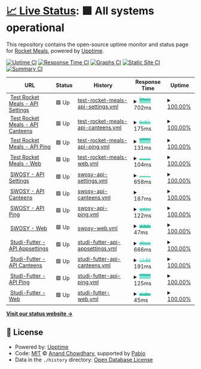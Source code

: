 # [📈 Live Status](https://rocket-meals.github.io/rocket-meals-uptime): <!--live status--> **🟩 All systems operational**

This repository contains the open-source uptime monitor and status page for [Rocket Meals](https://rocket-meals.de), powered by [Upptime](https://github.com/upptime/upptime).

[![Uptime CI](https://github.com/rocket-meals/rocket-meals-uptime/workflows/Uptime%20CI/badge.svg)](https://github.com/rocket-meals/rocket-meals-uptime/actions?query=workflow%3A%22Uptime+CI%22)
[![Response Time CI](https://github.com/rocket-meals/rocket-meals-uptime/workflows/Response%20Time%20CI/badge.svg)](https://github.com/rocket-meals/rocket-meals-uptime/actions?query=workflow%3A%22Response+Time+CI%22)
[![Graphs CI](https://github.com/rocket-meals/rocket-meals-uptime/workflows/Graphs%20CI/badge.svg)](https://github.com/rocket-meals/rocket-meals-uptime/actions?query=workflow%3A%22Graphs+CI%22)
[![Static Site CI](https://github.com/rocket-meals/rocket-meals-uptime/workflows/Static%20Site%20CI/badge.svg)](https://github.com/rocket-meals/rocket-meals-uptime/actions?query=workflow%3A%22Static+Site+CI%22)
[![Summary CI](https://github.com/rocket-meals/rocket-meals-uptime/workflows/Summary%20CI/badge.svg)](https://github.com/rocket-meals/rocket-meals-uptime/actions?query=workflow%3A%22Summary+CI%22)

<!--start: status pages-->
<!-- This summary is generated by Upptime (https://github.com/upptime/upptime) -->
<!-- Do not edit this manually, your changes will be overwritten -->
<!-- prettier-ignore -->
| URL | Status | History | Response Time | Uptime |
| --- | ------ | ------- | ------------- | ------ |
| <img alt="" src="https://test.rocket-meals.de/rocket-meals/api/assets/d9c13781-1b83-411a-83d4-562e50b85a0b" height="13"> [Test Rocket Meals - API Settings](https://test.rocket-meals.de/rocket-meals/api/items/app_settings) | 🟩 Up | [test-rocket-meals-api-settings.yml](https://github.com/rocket-meals/rocket-meals-uptime/commits/HEAD/history/test-rocket-meals-api-settings.yml) | <details><summary><img alt="Response time graph" src="./graphs/test-rocket-meals-api-settings/response-time-week.png" height="20"> 702ms</summary><br><a href="https://rocket-meals.github.io/rocket-meals-uptime/history/test-rocket-meals-api-settings"><img alt="Response time 704" src="https://img.shields.io/endpoint?url=https%3A%2F%2Fraw.githubusercontent.com%2Frocket-meals%2Frocket-meals-uptime%2FHEAD%2Fapi%2Ftest-rocket-meals-api-settings%2Fresponse-time.json"></a><br><a href="https://rocket-meals.github.io/rocket-meals-uptime/history/test-rocket-meals-api-settings"><img alt="24-hour response time 701" src="https://img.shields.io/endpoint?url=https%3A%2F%2Fraw.githubusercontent.com%2Frocket-meals%2Frocket-meals-uptime%2FHEAD%2Fapi%2Ftest-rocket-meals-api-settings%2Fresponse-time-day.json"></a><br><a href="https://rocket-meals.github.io/rocket-meals-uptime/history/test-rocket-meals-api-settings"><img alt="7-day response time 702" src="https://img.shields.io/endpoint?url=https%3A%2F%2Fraw.githubusercontent.com%2Frocket-meals%2Frocket-meals-uptime%2FHEAD%2Fapi%2Ftest-rocket-meals-api-settings%2Fresponse-time-week.json"></a><br><a href="https://rocket-meals.github.io/rocket-meals-uptime/history/test-rocket-meals-api-settings"><img alt="30-day response time 707" src="https://img.shields.io/endpoint?url=https%3A%2F%2Fraw.githubusercontent.com%2Frocket-meals%2Frocket-meals-uptime%2FHEAD%2Fapi%2Ftest-rocket-meals-api-settings%2Fresponse-time-month.json"></a><br><a href="https://rocket-meals.github.io/rocket-meals-uptime/history/test-rocket-meals-api-settings"><img alt="1-year response time 704" src="https://img.shields.io/endpoint?url=https%3A%2F%2Fraw.githubusercontent.com%2Frocket-meals%2Frocket-meals-uptime%2FHEAD%2Fapi%2Ftest-rocket-meals-api-settings%2Fresponse-time-year.json"></a></details> | <details><summary><a href="https://rocket-meals.github.io/rocket-meals-uptime/history/test-rocket-meals-api-settings">100.00%</a></summary><a href="https://rocket-meals.github.io/rocket-meals-uptime/history/test-rocket-meals-api-settings"><img alt="All-time uptime 99.96%" src="https://img.shields.io/endpoint?url=https%3A%2F%2Fraw.githubusercontent.com%2Frocket-meals%2Frocket-meals-uptime%2FHEAD%2Fapi%2Ftest-rocket-meals-api-settings%2Fuptime.json"></a><br><a href="https://rocket-meals.github.io/rocket-meals-uptime/history/test-rocket-meals-api-settings"><img alt="24-hour uptime 100.00%" src="https://img.shields.io/endpoint?url=https%3A%2F%2Fraw.githubusercontent.com%2Frocket-meals%2Frocket-meals-uptime%2FHEAD%2Fapi%2Ftest-rocket-meals-api-settings%2Fuptime-day.json"></a><br><a href="https://rocket-meals.github.io/rocket-meals-uptime/history/test-rocket-meals-api-settings"><img alt="7-day uptime 100.00%" src="https://img.shields.io/endpoint?url=https%3A%2F%2Fraw.githubusercontent.com%2Frocket-meals%2Frocket-meals-uptime%2FHEAD%2Fapi%2Ftest-rocket-meals-api-settings%2Fuptime-week.json"></a><br><a href="https://rocket-meals.github.io/rocket-meals-uptime/history/test-rocket-meals-api-settings"><img alt="30-day uptime 99.96%" src="https://img.shields.io/endpoint?url=https%3A%2F%2Fraw.githubusercontent.com%2Frocket-meals%2Frocket-meals-uptime%2FHEAD%2Fapi%2Ftest-rocket-meals-api-settings%2Fuptime-month.json"></a><br><a href="https://rocket-meals.github.io/rocket-meals-uptime/history/test-rocket-meals-api-settings"><img alt="1-year uptime 99.96%" src="https://img.shields.io/endpoint?url=https%3A%2F%2Fraw.githubusercontent.com%2Frocket-meals%2Frocket-meals-uptime%2FHEAD%2Fapi%2Ftest-rocket-meals-api-settings%2Fuptime-year.json"></a></details>
| <img alt="" src="https://test.rocket-meals.de/rocket-meals/api/assets/d9c13781-1b83-411a-83d4-562e50b85a0b" height="13"> [Test Rocket Meals - API Canteens](https://test.rocket-meals.de/rocket-meals/api/items/canteens) | 🟩 Up | [test-rocket-meals-api-canteens.yml](https://github.com/rocket-meals/rocket-meals-uptime/commits/HEAD/history/test-rocket-meals-api-canteens.yml) | <details><summary><img alt="Response time graph" src="./graphs/test-rocket-meals-api-canteens/response-time-week.png" height="20"> 175ms</summary><br><a href="https://rocket-meals.github.io/rocket-meals-uptime/history/test-rocket-meals-api-canteens"><img alt="Response time 173" src="https://img.shields.io/endpoint?url=https%3A%2F%2Fraw.githubusercontent.com%2Frocket-meals%2Frocket-meals-uptime%2FHEAD%2Fapi%2Ftest-rocket-meals-api-canteens%2Fresponse-time.json"></a><br><a href="https://rocket-meals.github.io/rocket-meals-uptime/history/test-rocket-meals-api-canteens"><img alt="24-hour response time 176" src="https://img.shields.io/endpoint?url=https%3A%2F%2Fraw.githubusercontent.com%2Frocket-meals%2Frocket-meals-uptime%2FHEAD%2Fapi%2Ftest-rocket-meals-api-canteens%2Fresponse-time-day.json"></a><br><a href="https://rocket-meals.github.io/rocket-meals-uptime/history/test-rocket-meals-api-canteens"><img alt="7-day response time 175" src="https://img.shields.io/endpoint?url=https%3A%2F%2Fraw.githubusercontent.com%2Frocket-meals%2Frocket-meals-uptime%2FHEAD%2Fapi%2Ftest-rocket-meals-api-canteens%2Fresponse-time-week.json"></a><br><a href="https://rocket-meals.github.io/rocket-meals-uptime/history/test-rocket-meals-api-canteens"><img alt="30-day response time 181" src="https://img.shields.io/endpoint?url=https%3A%2F%2Fraw.githubusercontent.com%2Frocket-meals%2Frocket-meals-uptime%2FHEAD%2Fapi%2Ftest-rocket-meals-api-canteens%2Fresponse-time-month.json"></a><br><a href="https://rocket-meals.github.io/rocket-meals-uptime/history/test-rocket-meals-api-canteens"><img alt="1-year response time 173" src="https://img.shields.io/endpoint?url=https%3A%2F%2Fraw.githubusercontent.com%2Frocket-meals%2Frocket-meals-uptime%2FHEAD%2Fapi%2Ftest-rocket-meals-api-canteens%2Fresponse-time-year.json"></a></details> | <details><summary><a href="https://rocket-meals.github.io/rocket-meals-uptime/history/test-rocket-meals-api-canteens">100.00%</a></summary><a href="https://rocket-meals.github.io/rocket-meals-uptime/history/test-rocket-meals-api-canteens"><img alt="All-time uptime 99.96%" src="https://img.shields.io/endpoint?url=https%3A%2F%2Fraw.githubusercontent.com%2Frocket-meals%2Frocket-meals-uptime%2FHEAD%2Fapi%2Ftest-rocket-meals-api-canteens%2Fuptime.json"></a><br><a href="https://rocket-meals.github.io/rocket-meals-uptime/history/test-rocket-meals-api-canteens"><img alt="24-hour uptime 100.00%" src="https://img.shields.io/endpoint?url=https%3A%2F%2Fraw.githubusercontent.com%2Frocket-meals%2Frocket-meals-uptime%2FHEAD%2Fapi%2Ftest-rocket-meals-api-canteens%2Fuptime-day.json"></a><br><a href="https://rocket-meals.github.io/rocket-meals-uptime/history/test-rocket-meals-api-canteens"><img alt="7-day uptime 100.00%" src="https://img.shields.io/endpoint?url=https%3A%2F%2Fraw.githubusercontent.com%2Frocket-meals%2Frocket-meals-uptime%2FHEAD%2Fapi%2Ftest-rocket-meals-api-canteens%2Fuptime-week.json"></a><br><a href="https://rocket-meals.github.io/rocket-meals-uptime/history/test-rocket-meals-api-canteens"><img alt="30-day uptime 99.96%" src="https://img.shields.io/endpoint?url=https%3A%2F%2Fraw.githubusercontent.com%2Frocket-meals%2Frocket-meals-uptime%2FHEAD%2Fapi%2Ftest-rocket-meals-api-canteens%2Fuptime-month.json"></a><br><a href="https://rocket-meals.github.io/rocket-meals-uptime/history/test-rocket-meals-api-canteens"><img alt="1-year uptime 99.96%" src="https://img.shields.io/endpoint?url=https%3A%2F%2Fraw.githubusercontent.com%2Frocket-meals%2Frocket-meals-uptime%2FHEAD%2Fapi%2Ftest-rocket-meals-api-canteens%2Fuptime-year.json"></a></details>
| <img alt="" src="https://test.rocket-meals.de/rocket-meals/api/assets/d9c13781-1b83-411a-83d4-562e50b85a0b" height="13"> [Test Rocket Meals - API Ping](https://test.rocket-meals.de/rocket-meals/api/server/ping) | 🟩 Up | [test-rocket-meals-api-ping.yml](https://github.com/rocket-meals/rocket-meals-uptime/commits/HEAD/history/test-rocket-meals-api-ping.yml) | <details><summary><img alt="Response time graph" src="./graphs/test-rocket-meals-api-ping/response-time-week.png" height="20"> 131ms</summary><br><a href="https://rocket-meals.github.io/rocket-meals-uptime/history/test-rocket-meals-api-ping"><img alt="Response time 131" src="https://img.shields.io/endpoint?url=https%3A%2F%2Fraw.githubusercontent.com%2Frocket-meals%2Frocket-meals-uptime%2FHEAD%2Fapi%2Ftest-rocket-meals-api-ping%2Fresponse-time.json"></a><br><a href="https://rocket-meals.github.io/rocket-meals-uptime/history/test-rocket-meals-api-ping"><img alt="24-hour response time 131" src="https://img.shields.io/endpoint?url=https%3A%2F%2Fraw.githubusercontent.com%2Frocket-meals%2Frocket-meals-uptime%2FHEAD%2Fapi%2Ftest-rocket-meals-api-ping%2Fresponse-time-day.json"></a><br><a href="https://rocket-meals.github.io/rocket-meals-uptime/history/test-rocket-meals-api-ping"><img alt="7-day response time 131" src="https://img.shields.io/endpoint?url=https%3A%2F%2Fraw.githubusercontent.com%2Frocket-meals%2Frocket-meals-uptime%2FHEAD%2Fapi%2Ftest-rocket-meals-api-ping%2Fresponse-time-week.json"></a><br><a href="https://rocket-meals.github.io/rocket-meals-uptime/history/test-rocket-meals-api-ping"><img alt="30-day response time 133" src="https://img.shields.io/endpoint?url=https%3A%2F%2Fraw.githubusercontent.com%2Frocket-meals%2Frocket-meals-uptime%2FHEAD%2Fapi%2Ftest-rocket-meals-api-ping%2Fresponse-time-month.json"></a><br><a href="https://rocket-meals.github.io/rocket-meals-uptime/history/test-rocket-meals-api-ping"><img alt="1-year response time 131" src="https://img.shields.io/endpoint?url=https%3A%2F%2Fraw.githubusercontent.com%2Frocket-meals%2Frocket-meals-uptime%2FHEAD%2Fapi%2Ftest-rocket-meals-api-ping%2Fresponse-time-year.json"></a></details> | <details><summary><a href="https://rocket-meals.github.io/rocket-meals-uptime/history/test-rocket-meals-api-ping">100.00%</a></summary><a href="https://rocket-meals.github.io/rocket-meals-uptime/history/test-rocket-meals-api-ping"><img alt="All-time uptime 99.96%" src="https://img.shields.io/endpoint?url=https%3A%2F%2Fraw.githubusercontent.com%2Frocket-meals%2Frocket-meals-uptime%2FHEAD%2Fapi%2Ftest-rocket-meals-api-ping%2Fuptime.json"></a><br><a href="https://rocket-meals.github.io/rocket-meals-uptime/history/test-rocket-meals-api-ping"><img alt="24-hour uptime 100.00%" src="https://img.shields.io/endpoint?url=https%3A%2F%2Fraw.githubusercontent.com%2Frocket-meals%2Frocket-meals-uptime%2FHEAD%2Fapi%2Ftest-rocket-meals-api-ping%2Fuptime-day.json"></a><br><a href="https://rocket-meals.github.io/rocket-meals-uptime/history/test-rocket-meals-api-ping"><img alt="7-day uptime 100.00%" src="https://img.shields.io/endpoint?url=https%3A%2F%2Fraw.githubusercontent.com%2Frocket-meals%2Frocket-meals-uptime%2FHEAD%2Fapi%2Ftest-rocket-meals-api-ping%2Fuptime-week.json"></a><br><a href="https://rocket-meals.github.io/rocket-meals-uptime/history/test-rocket-meals-api-ping"><img alt="30-day uptime 99.96%" src="https://img.shields.io/endpoint?url=https%3A%2F%2Fraw.githubusercontent.com%2Frocket-meals%2Frocket-meals-uptime%2FHEAD%2Fapi%2Ftest-rocket-meals-api-ping%2Fuptime-month.json"></a><br><a href="https://rocket-meals.github.io/rocket-meals-uptime/history/test-rocket-meals-api-ping"><img alt="1-year uptime 99.96%" src="https://img.shields.io/endpoint?url=https%3A%2F%2Fraw.githubusercontent.com%2Frocket-meals%2Frocket-meals-uptime%2FHEAD%2Fapi%2Ftest-rocket-meals-api-ping%2Fuptime-year.json"></a></details>
| <img alt="" src="https://test.rocket-meals.de/rocket-meals/api/assets/d9c13781-1b83-411a-83d4-562e50b85a0b" height="13"> [Test Rocket Meals - Web](https://rocket-meals.github.io/rocket-meals/) | 🟩 Up | [test-rocket-meals-web.yml](https://github.com/rocket-meals/rocket-meals-uptime/commits/HEAD/history/test-rocket-meals-web.yml) | <details><summary><img alt="Response time graph" src="./graphs/test-rocket-meals-web/response-time-week.png" height="20"> 104ms</summary><br><a href="https://rocket-meals.github.io/rocket-meals-uptime/history/test-rocket-meals-web"><img alt="Response time 98" src="https://img.shields.io/endpoint?url=https%3A%2F%2Fraw.githubusercontent.com%2Frocket-meals%2Frocket-meals-uptime%2FHEAD%2Fapi%2Ftest-rocket-meals-web%2Fresponse-time.json"></a><br><a href="https://rocket-meals.github.io/rocket-meals-uptime/history/test-rocket-meals-web"><img alt="24-hour response time 135" src="https://img.shields.io/endpoint?url=https%3A%2F%2Fraw.githubusercontent.com%2Frocket-meals%2Frocket-meals-uptime%2FHEAD%2Fapi%2Ftest-rocket-meals-web%2Fresponse-time-day.json"></a><br><a href="https://rocket-meals.github.io/rocket-meals-uptime/history/test-rocket-meals-web"><img alt="7-day response time 104" src="https://img.shields.io/endpoint?url=https%3A%2F%2Fraw.githubusercontent.com%2Frocket-meals%2Frocket-meals-uptime%2FHEAD%2Fapi%2Ftest-rocket-meals-web%2Fresponse-time-week.json"></a><br><a href="https://rocket-meals.github.io/rocket-meals-uptime/history/test-rocket-meals-web"><img alt="30-day response time 97" src="https://img.shields.io/endpoint?url=https%3A%2F%2Fraw.githubusercontent.com%2Frocket-meals%2Frocket-meals-uptime%2FHEAD%2Fapi%2Ftest-rocket-meals-web%2Fresponse-time-month.json"></a><br><a href="https://rocket-meals.github.io/rocket-meals-uptime/history/test-rocket-meals-web"><img alt="1-year response time 98" src="https://img.shields.io/endpoint?url=https%3A%2F%2Fraw.githubusercontent.com%2Frocket-meals%2Frocket-meals-uptime%2FHEAD%2Fapi%2Ftest-rocket-meals-web%2Fresponse-time-year.json"></a></details> | <details><summary><a href="https://rocket-meals.github.io/rocket-meals-uptime/history/test-rocket-meals-web">100.00%</a></summary><a href="https://rocket-meals.github.io/rocket-meals-uptime/history/test-rocket-meals-web"><img alt="All-time uptime 100.00%" src="https://img.shields.io/endpoint?url=https%3A%2F%2Fraw.githubusercontent.com%2Frocket-meals%2Frocket-meals-uptime%2FHEAD%2Fapi%2Ftest-rocket-meals-web%2Fuptime.json"></a><br><a href="https://rocket-meals.github.io/rocket-meals-uptime/history/test-rocket-meals-web"><img alt="24-hour uptime 100.00%" src="https://img.shields.io/endpoint?url=https%3A%2F%2Fraw.githubusercontent.com%2Frocket-meals%2Frocket-meals-uptime%2FHEAD%2Fapi%2Ftest-rocket-meals-web%2Fuptime-day.json"></a><br><a href="https://rocket-meals.github.io/rocket-meals-uptime/history/test-rocket-meals-web"><img alt="7-day uptime 100.00%" src="https://img.shields.io/endpoint?url=https%3A%2F%2Fraw.githubusercontent.com%2Frocket-meals%2Frocket-meals-uptime%2FHEAD%2Fapi%2Ftest-rocket-meals-web%2Fuptime-week.json"></a><br><a href="https://rocket-meals.github.io/rocket-meals-uptime/history/test-rocket-meals-web"><img alt="30-day uptime 100.00%" src="https://img.shields.io/endpoint?url=https%3A%2F%2Fraw.githubusercontent.com%2Frocket-meals%2Frocket-meals-uptime%2FHEAD%2Fapi%2Ftest-rocket-meals-web%2Fuptime-month.json"></a><br><a href="https://rocket-meals.github.io/rocket-meals-uptime/history/test-rocket-meals-web"><img alt="1-year uptime 100.00%" src="https://img.shields.io/endpoint?url=https%3A%2F%2Fraw.githubusercontent.com%2Frocket-meals%2Frocket-meals-uptime%2FHEAD%2Fapi%2Ftest-rocket-meals-web%2Fuptime-year.json"></a></details>
| <img alt="" src="https://swosy.rocket-meals.de/rocket-meals/api/assets/443ed197-ac6b-49c6-a004-525c0d00683d" height="13"> [SWOSY - API Settings](https://swosy.rocket-meals.de/rocket-meals/api/items/app_settings) | 🟩 Up | [swosy-api-settings.yml](https://github.com/rocket-meals/rocket-meals-uptime/commits/HEAD/history/swosy-api-settings.yml) | <details><summary><img alt="Response time graph" src="./graphs/swosy-api-settings/response-time-week.png" height="20"> 658ms</summary><br><a href="https://rocket-meals.github.io/rocket-meals-uptime/history/swosy-api-settings"><img alt="Response time 667" src="https://img.shields.io/endpoint?url=https%3A%2F%2Fraw.githubusercontent.com%2Frocket-meals%2Frocket-meals-uptime%2FHEAD%2Fapi%2Fswosy-api-settings%2Fresponse-time.json"></a><br><a href="https://rocket-meals.github.io/rocket-meals-uptime/history/swosy-api-settings"><img alt="24-hour response time 648" src="https://img.shields.io/endpoint?url=https%3A%2F%2Fraw.githubusercontent.com%2Frocket-meals%2Frocket-meals-uptime%2FHEAD%2Fapi%2Fswosy-api-settings%2Fresponse-time-day.json"></a><br><a href="https://rocket-meals.github.io/rocket-meals-uptime/history/swosy-api-settings"><img alt="7-day response time 658" src="https://img.shields.io/endpoint?url=https%3A%2F%2Fraw.githubusercontent.com%2Frocket-meals%2Frocket-meals-uptime%2FHEAD%2Fapi%2Fswosy-api-settings%2Fresponse-time-week.json"></a><br><a href="https://rocket-meals.github.io/rocket-meals-uptime/history/swosy-api-settings"><img alt="30-day response time 669" src="https://img.shields.io/endpoint?url=https%3A%2F%2Fraw.githubusercontent.com%2Frocket-meals%2Frocket-meals-uptime%2FHEAD%2Fapi%2Fswosy-api-settings%2Fresponse-time-month.json"></a><br><a href="https://rocket-meals.github.io/rocket-meals-uptime/history/swosy-api-settings"><img alt="1-year response time 667" src="https://img.shields.io/endpoint?url=https%3A%2F%2Fraw.githubusercontent.com%2Frocket-meals%2Frocket-meals-uptime%2FHEAD%2Fapi%2Fswosy-api-settings%2Fresponse-time-year.json"></a></details> | <details><summary><a href="https://rocket-meals.github.io/rocket-meals-uptime/history/swosy-api-settings">100.00%</a></summary><a href="https://rocket-meals.github.io/rocket-meals-uptime/history/swosy-api-settings"><img alt="All-time uptime 100.00%" src="https://img.shields.io/endpoint?url=https%3A%2F%2Fraw.githubusercontent.com%2Frocket-meals%2Frocket-meals-uptime%2FHEAD%2Fapi%2Fswosy-api-settings%2Fuptime.json"></a><br><a href="https://rocket-meals.github.io/rocket-meals-uptime/history/swosy-api-settings"><img alt="24-hour uptime 100.00%" src="https://img.shields.io/endpoint?url=https%3A%2F%2Fraw.githubusercontent.com%2Frocket-meals%2Frocket-meals-uptime%2FHEAD%2Fapi%2Fswosy-api-settings%2Fuptime-day.json"></a><br><a href="https://rocket-meals.github.io/rocket-meals-uptime/history/swosy-api-settings"><img alt="7-day uptime 100.00%" src="https://img.shields.io/endpoint?url=https%3A%2F%2Fraw.githubusercontent.com%2Frocket-meals%2Frocket-meals-uptime%2FHEAD%2Fapi%2Fswosy-api-settings%2Fuptime-week.json"></a><br><a href="https://rocket-meals.github.io/rocket-meals-uptime/history/swosy-api-settings"><img alt="30-day uptime 100.00%" src="https://img.shields.io/endpoint?url=https%3A%2F%2Fraw.githubusercontent.com%2Frocket-meals%2Frocket-meals-uptime%2FHEAD%2Fapi%2Fswosy-api-settings%2Fuptime-month.json"></a><br><a href="https://rocket-meals.github.io/rocket-meals-uptime/history/swosy-api-settings"><img alt="1-year uptime 100.00%" src="https://img.shields.io/endpoint?url=https%3A%2F%2Fraw.githubusercontent.com%2Frocket-meals%2Frocket-meals-uptime%2FHEAD%2Fapi%2Fswosy-api-settings%2Fuptime-year.json"></a></details>
| <img alt="" src="https://swosy.rocket-meals.de/rocket-meals/api/assets/443ed197-ac6b-49c6-a004-525c0d00683d" height="13"> [SWOSY - API Canteens](https://swosy.rocket-meals.de/rocket-meals/api/items/canteens) | 🟩 Up | [swosy-api-canteens.yml](https://github.com/rocket-meals/rocket-meals-uptime/commits/HEAD/history/swosy-api-canteens.yml) | <details><summary><img alt="Response time graph" src="./graphs/swosy-api-canteens/response-time-week.png" height="20"> 187ms</summary><br><a href="https://rocket-meals.github.io/rocket-meals-uptime/history/swosy-api-canteens"><img alt="Response time 166" src="https://img.shields.io/endpoint?url=https%3A%2F%2Fraw.githubusercontent.com%2Frocket-meals%2Frocket-meals-uptime%2FHEAD%2Fapi%2Fswosy-api-canteens%2Fresponse-time.json"></a><br><a href="https://rocket-meals.github.io/rocket-meals-uptime/history/swosy-api-canteens"><img alt="24-hour response time 153" src="https://img.shields.io/endpoint?url=https%3A%2F%2Fraw.githubusercontent.com%2Frocket-meals%2Frocket-meals-uptime%2FHEAD%2Fapi%2Fswosy-api-canteens%2Fresponse-time-day.json"></a><br><a href="https://rocket-meals.github.io/rocket-meals-uptime/history/swosy-api-canteens"><img alt="7-day response time 187" src="https://img.shields.io/endpoint?url=https%3A%2F%2Fraw.githubusercontent.com%2Frocket-meals%2Frocket-meals-uptime%2FHEAD%2Fapi%2Fswosy-api-canteens%2Fresponse-time-week.json"></a><br><a href="https://rocket-meals.github.io/rocket-meals-uptime/history/swosy-api-canteens"><img alt="30-day response time 165" src="https://img.shields.io/endpoint?url=https%3A%2F%2Fraw.githubusercontent.com%2Frocket-meals%2Frocket-meals-uptime%2FHEAD%2Fapi%2Fswosy-api-canteens%2Fresponse-time-month.json"></a><br><a href="https://rocket-meals.github.io/rocket-meals-uptime/history/swosy-api-canteens"><img alt="1-year response time 166" src="https://img.shields.io/endpoint?url=https%3A%2F%2Fraw.githubusercontent.com%2Frocket-meals%2Frocket-meals-uptime%2FHEAD%2Fapi%2Fswosy-api-canteens%2Fresponse-time-year.json"></a></details> | <details><summary><a href="https://rocket-meals.github.io/rocket-meals-uptime/history/swosy-api-canteens">100.00%</a></summary><a href="https://rocket-meals.github.io/rocket-meals-uptime/history/swosy-api-canteens"><img alt="All-time uptime 100.00%" src="https://img.shields.io/endpoint?url=https%3A%2F%2Fraw.githubusercontent.com%2Frocket-meals%2Frocket-meals-uptime%2FHEAD%2Fapi%2Fswosy-api-canteens%2Fuptime.json"></a><br><a href="https://rocket-meals.github.io/rocket-meals-uptime/history/swosy-api-canteens"><img alt="24-hour uptime 100.00%" src="https://img.shields.io/endpoint?url=https%3A%2F%2Fraw.githubusercontent.com%2Frocket-meals%2Frocket-meals-uptime%2FHEAD%2Fapi%2Fswosy-api-canteens%2Fuptime-day.json"></a><br><a href="https://rocket-meals.github.io/rocket-meals-uptime/history/swosy-api-canteens"><img alt="7-day uptime 100.00%" src="https://img.shields.io/endpoint?url=https%3A%2F%2Fraw.githubusercontent.com%2Frocket-meals%2Frocket-meals-uptime%2FHEAD%2Fapi%2Fswosy-api-canteens%2Fuptime-week.json"></a><br><a href="https://rocket-meals.github.io/rocket-meals-uptime/history/swosy-api-canteens"><img alt="30-day uptime 100.00%" src="https://img.shields.io/endpoint?url=https%3A%2F%2Fraw.githubusercontent.com%2Frocket-meals%2Frocket-meals-uptime%2FHEAD%2Fapi%2Fswosy-api-canteens%2Fuptime-month.json"></a><br><a href="https://rocket-meals.github.io/rocket-meals-uptime/history/swosy-api-canteens"><img alt="1-year uptime 100.00%" src="https://img.shields.io/endpoint?url=https%3A%2F%2Fraw.githubusercontent.com%2Frocket-meals%2Frocket-meals-uptime%2FHEAD%2Fapi%2Fswosy-api-canteens%2Fuptime-year.json"></a></details>
| <img alt="" src="https://swosy.rocket-meals.de/rocket-meals/api/assets/443ed197-ac6b-49c6-a004-525c0d00683d" height="13"> [SWOSY - API Ping](https://swosy.rocket-meals.de/rocket-meals/api/server/ping) | 🟩 Up | [swosy-api-ping.yml](https://github.com/rocket-meals/rocket-meals-uptime/commits/HEAD/history/swosy-api-ping.yml) | <details><summary><img alt="Response time graph" src="./graphs/swosy-api-ping/response-time-week.png" height="20"> 122ms</summary><br><a href="https://rocket-meals.github.io/rocket-meals-uptime/history/swosy-api-ping"><img alt="Response time 122" src="https://img.shields.io/endpoint?url=https%3A%2F%2Fraw.githubusercontent.com%2Frocket-meals%2Frocket-meals-uptime%2FHEAD%2Fapi%2Fswosy-api-ping%2Fresponse-time.json"></a><br><a href="https://rocket-meals.github.io/rocket-meals-uptime/history/swosy-api-ping"><img alt="24-hour response time 121" src="https://img.shields.io/endpoint?url=https%3A%2F%2Fraw.githubusercontent.com%2Frocket-meals%2Frocket-meals-uptime%2FHEAD%2Fapi%2Fswosy-api-ping%2Fresponse-time-day.json"></a><br><a href="https://rocket-meals.github.io/rocket-meals-uptime/history/swosy-api-ping"><img alt="7-day response time 122" src="https://img.shields.io/endpoint?url=https%3A%2F%2Fraw.githubusercontent.com%2Frocket-meals%2Frocket-meals-uptime%2FHEAD%2Fapi%2Fswosy-api-ping%2Fresponse-time-week.json"></a><br><a href="https://rocket-meals.github.io/rocket-meals-uptime/history/swosy-api-ping"><img alt="30-day response time 123" src="https://img.shields.io/endpoint?url=https%3A%2F%2Fraw.githubusercontent.com%2Frocket-meals%2Frocket-meals-uptime%2FHEAD%2Fapi%2Fswosy-api-ping%2Fresponse-time-month.json"></a><br><a href="https://rocket-meals.github.io/rocket-meals-uptime/history/swosy-api-ping"><img alt="1-year response time 122" src="https://img.shields.io/endpoint?url=https%3A%2F%2Fraw.githubusercontent.com%2Frocket-meals%2Frocket-meals-uptime%2FHEAD%2Fapi%2Fswosy-api-ping%2Fresponse-time-year.json"></a></details> | <details><summary><a href="https://rocket-meals.github.io/rocket-meals-uptime/history/swosy-api-ping">100.00%</a></summary><a href="https://rocket-meals.github.io/rocket-meals-uptime/history/swosy-api-ping"><img alt="All-time uptime 100.00%" src="https://img.shields.io/endpoint?url=https%3A%2F%2Fraw.githubusercontent.com%2Frocket-meals%2Frocket-meals-uptime%2FHEAD%2Fapi%2Fswosy-api-ping%2Fuptime.json"></a><br><a href="https://rocket-meals.github.io/rocket-meals-uptime/history/swosy-api-ping"><img alt="24-hour uptime 100.00%" src="https://img.shields.io/endpoint?url=https%3A%2F%2Fraw.githubusercontent.com%2Frocket-meals%2Frocket-meals-uptime%2FHEAD%2Fapi%2Fswosy-api-ping%2Fuptime-day.json"></a><br><a href="https://rocket-meals.github.io/rocket-meals-uptime/history/swosy-api-ping"><img alt="7-day uptime 100.00%" src="https://img.shields.io/endpoint?url=https%3A%2F%2Fraw.githubusercontent.com%2Frocket-meals%2Frocket-meals-uptime%2FHEAD%2Fapi%2Fswosy-api-ping%2Fuptime-week.json"></a><br><a href="https://rocket-meals.github.io/rocket-meals-uptime/history/swosy-api-ping"><img alt="30-day uptime 100.00%" src="https://img.shields.io/endpoint?url=https%3A%2F%2Fraw.githubusercontent.com%2Frocket-meals%2Frocket-meals-uptime%2FHEAD%2Fapi%2Fswosy-api-ping%2Fuptime-month.json"></a><br><a href="https://rocket-meals.github.io/rocket-meals-uptime/history/swosy-api-ping"><img alt="1-year uptime 100.00%" src="https://img.shields.io/endpoint?url=https%3A%2F%2Fraw.githubusercontent.com%2Frocket-meals%2Frocket-meals-uptime%2FHEAD%2Fapi%2Fswosy-api-ping%2Fuptime-year.json"></a></details>
| <img alt="" src="https://swosy.rocket-meals.de/rocket-meals/api/assets/443ed197-ac6b-49c6-a004-525c0d00683d" height="13"> [SWOSY - Web](https://rocket-meals.github.io/swosy/) | 🟩 Up | [swosy-web.yml](https://github.com/rocket-meals/rocket-meals-uptime/commits/HEAD/history/swosy-web.yml) | <details><summary><img alt="Response time graph" src="./graphs/swosy-web/response-time-week.png" height="20"> 47ms</summary><br><a href="https://rocket-meals.github.io/rocket-meals-uptime/history/swosy-web"><img alt="Response time 44" src="https://img.shields.io/endpoint?url=https%3A%2F%2Fraw.githubusercontent.com%2Frocket-meals%2Frocket-meals-uptime%2FHEAD%2Fapi%2Fswosy-web%2Fresponse-time.json"></a><br><a href="https://rocket-meals.github.io/rocket-meals-uptime/history/swosy-web"><img alt="24-hour response time 42" src="https://img.shields.io/endpoint?url=https%3A%2F%2Fraw.githubusercontent.com%2Frocket-meals%2Frocket-meals-uptime%2FHEAD%2Fapi%2Fswosy-web%2Fresponse-time-day.json"></a><br><a href="https://rocket-meals.github.io/rocket-meals-uptime/history/swosy-web"><img alt="7-day response time 47" src="https://img.shields.io/endpoint?url=https%3A%2F%2Fraw.githubusercontent.com%2Frocket-meals%2Frocket-meals-uptime%2FHEAD%2Fapi%2Fswosy-web%2Fresponse-time-week.json"></a><br><a href="https://rocket-meals.github.io/rocket-meals-uptime/history/swosy-web"><img alt="30-day response time 46" src="https://img.shields.io/endpoint?url=https%3A%2F%2Fraw.githubusercontent.com%2Frocket-meals%2Frocket-meals-uptime%2FHEAD%2Fapi%2Fswosy-web%2Fresponse-time-month.json"></a><br><a href="https://rocket-meals.github.io/rocket-meals-uptime/history/swosy-web"><img alt="1-year response time 44" src="https://img.shields.io/endpoint?url=https%3A%2F%2Fraw.githubusercontent.com%2Frocket-meals%2Frocket-meals-uptime%2FHEAD%2Fapi%2Fswosy-web%2Fresponse-time-year.json"></a></details> | <details><summary><a href="https://rocket-meals.github.io/rocket-meals-uptime/history/swosy-web">100.00%</a></summary><a href="https://rocket-meals.github.io/rocket-meals-uptime/history/swosy-web"><img alt="All-time uptime 100.00%" src="https://img.shields.io/endpoint?url=https%3A%2F%2Fraw.githubusercontent.com%2Frocket-meals%2Frocket-meals-uptime%2FHEAD%2Fapi%2Fswosy-web%2Fuptime.json"></a><br><a href="https://rocket-meals.github.io/rocket-meals-uptime/history/swosy-web"><img alt="24-hour uptime 100.00%" src="https://img.shields.io/endpoint?url=https%3A%2F%2Fraw.githubusercontent.com%2Frocket-meals%2Frocket-meals-uptime%2FHEAD%2Fapi%2Fswosy-web%2Fuptime-day.json"></a><br><a href="https://rocket-meals.github.io/rocket-meals-uptime/history/swosy-web"><img alt="7-day uptime 100.00%" src="https://img.shields.io/endpoint?url=https%3A%2F%2Fraw.githubusercontent.com%2Frocket-meals%2Frocket-meals-uptime%2FHEAD%2Fapi%2Fswosy-web%2Fuptime-week.json"></a><br><a href="https://rocket-meals.github.io/rocket-meals-uptime/history/swosy-web"><img alt="30-day uptime 100.00%" src="https://img.shields.io/endpoint?url=https%3A%2F%2Fraw.githubusercontent.com%2Frocket-meals%2Frocket-meals-uptime%2FHEAD%2Fapi%2Fswosy-web%2Fuptime-month.json"></a><br><a href="https://rocket-meals.github.io/rocket-meals-uptime/history/swosy-web"><img alt="1-year uptime 100.00%" src="https://img.shields.io/endpoint?url=https%3A%2F%2Fraw.githubusercontent.com%2Frocket-meals%2Frocket-meals-uptime%2FHEAD%2Fapi%2Fswosy-web%2Fuptime-year.json"></a></details>
| <img alt="" src="https://studi-futter.rocket-meals.de/rocket-meals/api/assets/3410fefc-9447-49ce-ae8e-0cd9f2129d8a" height="13"> [Studi-Futter - API Appsettings](https://studi-futter.rocket-meals.de/rocket-meals/api/items/app_settings) | 🟩 Up | [studi-futter-api-appsettings.yml](https://github.com/rocket-meals/rocket-meals-uptime/commits/HEAD/history/studi-futter-api-appsettings.yml) | <details><summary><img alt="Response time graph" src="./graphs/studi-futter-api-appsettings/response-time-week.png" height="20"> 666ms</summary><br><a href="https://rocket-meals.github.io/rocket-meals-uptime/history/studi-futter-api-appsettings"><img alt="Response time 678" src="https://img.shields.io/endpoint?url=https%3A%2F%2Fraw.githubusercontent.com%2Frocket-meals%2Frocket-meals-uptime%2FHEAD%2Fapi%2Fstudi-futter-api-appsettings%2Fresponse-time.json"></a><br><a href="https://rocket-meals.github.io/rocket-meals-uptime/history/studi-futter-api-appsettings"><img alt="24-hour response time 655" src="https://img.shields.io/endpoint?url=https%3A%2F%2Fraw.githubusercontent.com%2Frocket-meals%2Frocket-meals-uptime%2FHEAD%2Fapi%2Fstudi-futter-api-appsettings%2Fresponse-time-day.json"></a><br><a href="https://rocket-meals.github.io/rocket-meals-uptime/history/studi-futter-api-appsettings"><img alt="7-day response time 666" src="https://img.shields.io/endpoint?url=https%3A%2F%2Fraw.githubusercontent.com%2Frocket-meals%2Frocket-meals-uptime%2FHEAD%2Fapi%2Fstudi-futter-api-appsettings%2Fresponse-time-week.json"></a><br><a href="https://rocket-meals.github.io/rocket-meals-uptime/history/studi-futter-api-appsettings"><img alt="30-day response time 678" src="https://img.shields.io/endpoint?url=https%3A%2F%2Fraw.githubusercontent.com%2Frocket-meals%2Frocket-meals-uptime%2FHEAD%2Fapi%2Fstudi-futter-api-appsettings%2Fresponse-time-month.json"></a><br><a href="https://rocket-meals.github.io/rocket-meals-uptime/history/studi-futter-api-appsettings"><img alt="1-year response time 678" src="https://img.shields.io/endpoint?url=https%3A%2F%2Fraw.githubusercontent.com%2Frocket-meals%2Frocket-meals-uptime%2FHEAD%2Fapi%2Fstudi-futter-api-appsettings%2Fresponse-time-year.json"></a></details> | <details><summary><a href="https://rocket-meals.github.io/rocket-meals-uptime/history/studi-futter-api-appsettings">100.00%</a></summary><a href="https://rocket-meals.github.io/rocket-meals-uptime/history/studi-futter-api-appsettings"><img alt="All-time uptime 100.00%" src="https://img.shields.io/endpoint?url=https%3A%2F%2Fraw.githubusercontent.com%2Frocket-meals%2Frocket-meals-uptime%2FHEAD%2Fapi%2Fstudi-futter-api-appsettings%2Fuptime.json"></a><br><a href="https://rocket-meals.github.io/rocket-meals-uptime/history/studi-futter-api-appsettings"><img alt="24-hour uptime 100.00%" src="https://img.shields.io/endpoint?url=https%3A%2F%2Fraw.githubusercontent.com%2Frocket-meals%2Frocket-meals-uptime%2FHEAD%2Fapi%2Fstudi-futter-api-appsettings%2Fuptime-day.json"></a><br><a href="https://rocket-meals.github.io/rocket-meals-uptime/history/studi-futter-api-appsettings"><img alt="7-day uptime 100.00%" src="https://img.shields.io/endpoint?url=https%3A%2F%2Fraw.githubusercontent.com%2Frocket-meals%2Frocket-meals-uptime%2FHEAD%2Fapi%2Fstudi-futter-api-appsettings%2Fuptime-week.json"></a><br><a href="https://rocket-meals.github.io/rocket-meals-uptime/history/studi-futter-api-appsettings"><img alt="30-day uptime 100.00%" src="https://img.shields.io/endpoint?url=https%3A%2F%2Fraw.githubusercontent.com%2Frocket-meals%2Frocket-meals-uptime%2FHEAD%2Fapi%2Fstudi-futter-api-appsettings%2Fuptime-month.json"></a><br><a href="https://rocket-meals.github.io/rocket-meals-uptime/history/studi-futter-api-appsettings"><img alt="1-year uptime 100.00%" src="https://img.shields.io/endpoint?url=https%3A%2F%2Fraw.githubusercontent.com%2Frocket-meals%2Frocket-meals-uptime%2FHEAD%2Fapi%2Fstudi-futter-api-appsettings%2Fuptime-year.json"></a></details>
| <img alt="" src="https://studi-futter.rocket-meals.de/rocket-meals/api/assets/3410fefc-9447-49ce-ae8e-0cd9f2129d8a" height="13"> [Studi-Futter - API Canteens](https://studi-futter.rocket-meals.de/rocket-meals/api/items/canteens) | 🟩 Up | [studi-futter-api-canteens.yml](https://github.com/rocket-meals/rocket-meals-uptime/commits/HEAD/history/studi-futter-api-canteens.yml) | <details><summary><img alt="Response time graph" src="./graphs/studi-futter-api-canteens/response-time-week.png" height="20"> 191ms</summary><br><a href="https://rocket-meals.github.io/rocket-meals-uptime/history/studi-futter-api-canteens"><img alt="Response time 195" src="https://img.shields.io/endpoint?url=https%3A%2F%2Fraw.githubusercontent.com%2Frocket-meals%2Frocket-meals-uptime%2FHEAD%2Fapi%2Fstudi-futter-api-canteens%2Fresponse-time.json"></a><br><a href="https://rocket-meals.github.io/rocket-meals-uptime/history/studi-futter-api-canteens"><img alt="24-hour response time 200" src="https://img.shields.io/endpoint?url=https%3A%2F%2Fraw.githubusercontent.com%2Frocket-meals%2Frocket-meals-uptime%2FHEAD%2Fapi%2Fstudi-futter-api-canteens%2Fresponse-time-day.json"></a><br><a href="https://rocket-meals.github.io/rocket-meals-uptime/history/studi-futter-api-canteens"><img alt="7-day response time 191" src="https://img.shields.io/endpoint?url=https%3A%2F%2Fraw.githubusercontent.com%2Frocket-meals%2Frocket-meals-uptime%2FHEAD%2Fapi%2Fstudi-futter-api-canteens%2Fresponse-time-week.json"></a><br><a href="https://rocket-meals.github.io/rocket-meals-uptime/history/studi-futter-api-canteens"><img alt="30-day response time 192" src="https://img.shields.io/endpoint?url=https%3A%2F%2Fraw.githubusercontent.com%2Frocket-meals%2Frocket-meals-uptime%2FHEAD%2Fapi%2Fstudi-futter-api-canteens%2Fresponse-time-month.json"></a><br><a href="https://rocket-meals.github.io/rocket-meals-uptime/history/studi-futter-api-canteens"><img alt="1-year response time 195" src="https://img.shields.io/endpoint?url=https%3A%2F%2Fraw.githubusercontent.com%2Frocket-meals%2Frocket-meals-uptime%2FHEAD%2Fapi%2Fstudi-futter-api-canteens%2Fresponse-time-year.json"></a></details> | <details><summary><a href="https://rocket-meals.github.io/rocket-meals-uptime/history/studi-futter-api-canteens">100.00%</a></summary><a href="https://rocket-meals.github.io/rocket-meals-uptime/history/studi-futter-api-canteens"><img alt="All-time uptime 100.00%" src="https://img.shields.io/endpoint?url=https%3A%2F%2Fraw.githubusercontent.com%2Frocket-meals%2Frocket-meals-uptime%2FHEAD%2Fapi%2Fstudi-futter-api-canteens%2Fuptime.json"></a><br><a href="https://rocket-meals.github.io/rocket-meals-uptime/history/studi-futter-api-canteens"><img alt="24-hour uptime 100.00%" src="https://img.shields.io/endpoint?url=https%3A%2F%2Fraw.githubusercontent.com%2Frocket-meals%2Frocket-meals-uptime%2FHEAD%2Fapi%2Fstudi-futter-api-canteens%2Fuptime-day.json"></a><br><a href="https://rocket-meals.github.io/rocket-meals-uptime/history/studi-futter-api-canteens"><img alt="7-day uptime 100.00%" src="https://img.shields.io/endpoint?url=https%3A%2F%2Fraw.githubusercontent.com%2Frocket-meals%2Frocket-meals-uptime%2FHEAD%2Fapi%2Fstudi-futter-api-canteens%2Fuptime-week.json"></a><br><a href="https://rocket-meals.github.io/rocket-meals-uptime/history/studi-futter-api-canteens"><img alt="30-day uptime 100.00%" src="https://img.shields.io/endpoint?url=https%3A%2F%2Fraw.githubusercontent.com%2Frocket-meals%2Frocket-meals-uptime%2FHEAD%2Fapi%2Fstudi-futter-api-canteens%2Fuptime-month.json"></a><br><a href="https://rocket-meals.github.io/rocket-meals-uptime/history/studi-futter-api-canteens"><img alt="1-year uptime 100.00%" src="https://img.shields.io/endpoint?url=https%3A%2F%2Fraw.githubusercontent.com%2Frocket-meals%2Frocket-meals-uptime%2FHEAD%2Fapi%2Fstudi-futter-api-canteens%2Fuptime-year.json"></a></details>
| <img alt="" src="https://studi-futter.rocket-meals.de/rocket-meals/api/assets/3410fefc-9447-49ce-ae8e-0cd9f2129d8a" height="13"> [Studi-Futter - API Ping](https://studi-futter.rocket-meals.de/rocket-meals/api/server/ping) | 🟩 Up | [studi-futter-api-ping.yml](https://github.com/rocket-meals/rocket-meals-uptime/commits/HEAD/history/studi-futter-api-ping.yml) | <details><summary><img alt="Response time graph" src="./graphs/studi-futter-api-ping/response-time-week.png" height="20"> 125ms</summary><br><a href="https://rocket-meals.github.io/rocket-meals-uptime/history/studi-futter-api-ping"><img alt="Response time 126" src="https://img.shields.io/endpoint?url=https%3A%2F%2Fraw.githubusercontent.com%2Frocket-meals%2Frocket-meals-uptime%2FHEAD%2Fapi%2Fstudi-futter-api-ping%2Fresponse-time.json"></a><br><a href="https://rocket-meals.github.io/rocket-meals-uptime/history/studi-futter-api-ping"><img alt="24-hour response time 125" src="https://img.shields.io/endpoint?url=https%3A%2F%2Fraw.githubusercontent.com%2Frocket-meals%2Frocket-meals-uptime%2FHEAD%2Fapi%2Fstudi-futter-api-ping%2Fresponse-time-day.json"></a><br><a href="https://rocket-meals.github.io/rocket-meals-uptime/history/studi-futter-api-ping"><img alt="7-day response time 125" src="https://img.shields.io/endpoint?url=https%3A%2F%2Fraw.githubusercontent.com%2Frocket-meals%2Frocket-meals-uptime%2FHEAD%2Fapi%2Fstudi-futter-api-ping%2Fresponse-time-week.json"></a><br><a href="https://rocket-meals.github.io/rocket-meals-uptime/history/studi-futter-api-ping"><img alt="30-day response time 127" src="https://img.shields.io/endpoint?url=https%3A%2F%2Fraw.githubusercontent.com%2Frocket-meals%2Frocket-meals-uptime%2FHEAD%2Fapi%2Fstudi-futter-api-ping%2Fresponse-time-month.json"></a><br><a href="https://rocket-meals.github.io/rocket-meals-uptime/history/studi-futter-api-ping"><img alt="1-year response time 126" src="https://img.shields.io/endpoint?url=https%3A%2F%2Fraw.githubusercontent.com%2Frocket-meals%2Frocket-meals-uptime%2FHEAD%2Fapi%2Fstudi-futter-api-ping%2Fresponse-time-year.json"></a></details> | <details><summary><a href="https://rocket-meals.github.io/rocket-meals-uptime/history/studi-futter-api-ping">100.00%</a></summary><a href="https://rocket-meals.github.io/rocket-meals-uptime/history/studi-futter-api-ping"><img alt="All-time uptime 100.00%" src="https://img.shields.io/endpoint?url=https%3A%2F%2Fraw.githubusercontent.com%2Frocket-meals%2Frocket-meals-uptime%2FHEAD%2Fapi%2Fstudi-futter-api-ping%2Fuptime.json"></a><br><a href="https://rocket-meals.github.io/rocket-meals-uptime/history/studi-futter-api-ping"><img alt="24-hour uptime 100.00%" src="https://img.shields.io/endpoint?url=https%3A%2F%2Fraw.githubusercontent.com%2Frocket-meals%2Frocket-meals-uptime%2FHEAD%2Fapi%2Fstudi-futter-api-ping%2Fuptime-day.json"></a><br><a href="https://rocket-meals.github.io/rocket-meals-uptime/history/studi-futter-api-ping"><img alt="7-day uptime 100.00%" src="https://img.shields.io/endpoint?url=https%3A%2F%2Fraw.githubusercontent.com%2Frocket-meals%2Frocket-meals-uptime%2FHEAD%2Fapi%2Fstudi-futter-api-ping%2Fuptime-week.json"></a><br><a href="https://rocket-meals.github.io/rocket-meals-uptime/history/studi-futter-api-ping"><img alt="30-day uptime 100.00%" src="https://img.shields.io/endpoint?url=https%3A%2F%2Fraw.githubusercontent.com%2Frocket-meals%2Frocket-meals-uptime%2FHEAD%2Fapi%2Fstudi-futter-api-ping%2Fuptime-month.json"></a><br><a href="https://rocket-meals.github.io/rocket-meals-uptime/history/studi-futter-api-ping"><img alt="1-year uptime 100.00%" src="https://img.shields.io/endpoint?url=https%3A%2F%2Fraw.githubusercontent.com%2Frocket-meals%2Frocket-meals-uptime%2FHEAD%2Fapi%2Fstudi-futter-api-ping%2Fuptime-year.json"></a></details>
| <img alt="" src="https://studi-futter.rocket-meals.de/rocket-meals/api/assets/3410fefc-9447-49ce-ae8e-0cd9f2129d8a" height="13"> [Studi-Futter - Web](https://rocket-meals.github.io/studi-futter/) | 🟩 Up | [studi-futter-web.yml](https://github.com/rocket-meals/rocket-meals-uptime/commits/HEAD/history/studi-futter-web.yml) | <details><summary><img alt="Response time graph" src="./graphs/studi-futter-web/response-time-week.png" height="20"> 45ms</summary><br><a href="https://rocket-meals.github.io/rocket-meals-uptime/history/studi-futter-web"><img alt="Response time 42" src="https://img.shields.io/endpoint?url=https%3A%2F%2Fraw.githubusercontent.com%2Frocket-meals%2Frocket-meals-uptime%2FHEAD%2Fapi%2Fstudi-futter-web%2Fresponse-time.json"></a><br><a href="https://rocket-meals.github.io/rocket-meals-uptime/history/studi-futter-web"><img alt="24-hour response time 39" src="https://img.shields.io/endpoint?url=https%3A%2F%2Fraw.githubusercontent.com%2Frocket-meals%2Frocket-meals-uptime%2FHEAD%2Fapi%2Fstudi-futter-web%2Fresponse-time-day.json"></a><br><a href="https://rocket-meals.github.io/rocket-meals-uptime/history/studi-futter-web"><img alt="7-day response time 45" src="https://img.shields.io/endpoint?url=https%3A%2F%2Fraw.githubusercontent.com%2Frocket-meals%2Frocket-meals-uptime%2FHEAD%2Fapi%2Fstudi-futter-web%2Fresponse-time-week.json"></a><br><a href="https://rocket-meals.github.io/rocket-meals-uptime/history/studi-futter-web"><img alt="30-day response time 43" src="https://img.shields.io/endpoint?url=https%3A%2F%2Fraw.githubusercontent.com%2Frocket-meals%2Frocket-meals-uptime%2FHEAD%2Fapi%2Fstudi-futter-web%2Fresponse-time-month.json"></a><br><a href="https://rocket-meals.github.io/rocket-meals-uptime/history/studi-futter-web"><img alt="1-year response time 42" src="https://img.shields.io/endpoint?url=https%3A%2F%2Fraw.githubusercontent.com%2Frocket-meals%2Frocket-meals-uptime%2FHEAD%2Fapi%2Fstudi-futter-web%2Fresponse-time-year.json"></a></details> | <details><summary><a href="https://rocket-meals.github.io/rocket-meals-uptime/history/studi-futter-web">100.00%</a></summary><a href="https://rocket-meals.github.io/rocket-meals-uptime/history/studi-futter-web"><img alt="All-time uptime 100.00%" src="https://img.shields.io/endpoint?url=https%3A%2F%2Fraw.githubusercontent.com%2Frocket-meals%2Frocket-meals-uptime%2FHEAD%2Fapi%2Fstudi-futter-web%2Fuptime.json"></a><br><a href="https://rocket-meals.github.io/rocket-meals-uptime/history/studi-futter-web"><img alt="24-hour uptime 100.00%" src="https://img.shields.io/endpoint?url=https%3A%2F%2Fraw.githubusercontent.com%2Frocket-meals%2Frocket-meals-uptime%2FHEAD%2Fapi%2Fstudi-futter-web%2Fuptime-day.json"></a><br><a href="https://rocket-meals.github.io/rocket-meals-uptime/history/studi-futter-web"><img alt="7-day uptime 100.00%" src="https://img.shields.io/endpoint?url=https%3A%2F%2Fraw.githubusercontent.com%2Frocket-meals%2Frocket-meals-uptime%2FHEAD%2Fapi%2Fstudi-futter-web%2Fuptime-week.json"></a><br><a href="https://rocket-meals.github.io/rocket-meals-uptime/history/studi-futter-web"><img alt="30-day uptime 100.00%" src="https://img.shields.io/endpoint?url=https%3A%2F%2Fraw.githubusercontent.com%2Frocket-meals%2Frocket-meals-uptime%2FHEAD%2Fapi%2Fstudi-futter-web%2Fuptime-month.json"></a><br><a href="https://rocket-meals.github.io/rocket-meals-uptime/history/studi-futter-web"><img alt="1-year uptime 100.00%" src="https://img.shields.io/endpoint?url=https%3A%2F%2Fraw.githubusercontent.com%2Frocket-meals%2Frocket-meals-uptime%2FHEAD%2Fapi%2Fstudi-futter-web%2Fuptime-year.json"></a></details>

<!--end: status pages-->

[**Visit our status website →**](https://rocket-meals.github.io/rocket-meals-uptime)

## 📄 License

- Powered by: [Upptime](https://github.com/upptime/upptime)
- Code: [MIT](./LICENSE) © [Anand Chowdhary](https://anandchowdhary.com), supported by [Pabio](https://pabio.com)
- Data in the `./history` directory: [Open Database License](https://opendatacommons.org/licenses/odbl/1-0/)

